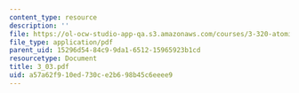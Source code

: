 ```yaml
---
content_type: resource
description: ''
file: https://ol-ocw-studio-app-qa.s3.amazonaws.com/courses/3-320-atomistic-computer-modeling-of-materials-sma-5107-spring-2005/a57a62f910ed730ce2b698b45c6eeee9_3_03.pdf
file_type: application/pdf
parent_uid: 15296d54-84c9-9da1-6512-15965923b1cd
resourcetype: Document
title: 3_03.pdf
uid: a57a62f9-10ed-730c-e2b6-98b45c6eeee9
---
```

